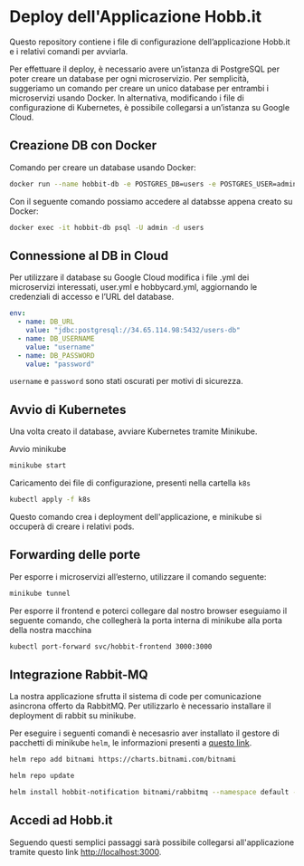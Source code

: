 # Deploy dell'Applicazione Hobb.it

Questo repository contiene i file di configurazione dell’applicazione Hobb.it e i relativi comandi per avviarla.

Per effettuare il deploy, è necessario avere un’istanza di PostgreSQL per poter creare un database per ogni microservizio. Per semplicità, suggeriamo un comando per creare un unico database per entrambi i microservizi usando Docker.
In alternativa, modificando i file di configurazione di Kubernetes, è possibile collegarsi a un’istanza su Google Cloud.

## Creazione DB con Docker

Comando per creare un database usando Docker:

```bash
docker run --name hobbit-db -e POSTGRES_DB=users -e POSTGRES_USER=admin -e POSTGRES_PASSWORD=admin -p 5432:5432 -d postgres
```

Con il seguente comando possiamo accedere al databsse appena creato su Docker:

```bash
docker exec -it hobbit-db psql -U admin -d users
```

## Connessione al DB in Cloud

Per utilizzare il database su Google Cloud modifica i file .yml dei microservizi interessati, user.yml e hobbycard.yml, aggiornando le credenziali di accesso e l’URL del database. 

```yml
env:
  - name: DB_URL
    value: "jdbc:postgresql://34.65.114.98:5432/users-db"
  - name: DB_USERNAME
    value: "username"
  - name: DB_PASSWORD
    value: "password"
```

`username` e `password` sono stati oscurati per motivi di sicurezza.

## Avvio di Kubernetes

Una volta creato il database, avviare Kubernetes tramite Minikube.

Avvio minikube

```bash
minikube start
```

Caricamento dei file di configurazione, presenti nella cartella `k8s`

```bash
kubectl apply -f k8s
```

Questo comando crea i deployment dell'applicazione, e minikube si occuperà di creare i relativi pods.

## Forwarding delle porte

Per esporre i microservizi all’esterno, utilizzare il comando seguente:

```bash
minikube tunnel
```

Per esporre il frontend e poterci collegare dal nostro browser eseguiamo il seguente comando, che collegherà la porta interna di minikube alla porta della nostra macchina

```bash
kubectl port-forward svc/hobbit-frontend 3000:3000
```

## Integrazione Rabbit-MQ

La nostra applicazione sfrutta il sistema di code per comunicazione asincrona offerto da RabbitMQ. Per utilizzarlo è necessario installare il deployment di rabbit su minikube.

Per eseguire i seguenti comandi è necesasrio aver installato il gestore di pacchetti di minikube `helm`, le informazioni presenti a [questo link](https://helm.sh/docs/intro/install/).

```bash
helm repo add bitnami https://charts.bitnami.com/bitnami
```

```bash
helm repo update
```

```bash
helm install hobbit-notification bitnami/rabbitmq --namespace default -f rabbitmq/values.yaml
```

## Accedi ad Hobb.it

Seguendo questi semplici passaggi sarà possibile collegarsi all'applicazione tramite questo link [http://localhost:3000](http://localhost:3000).
